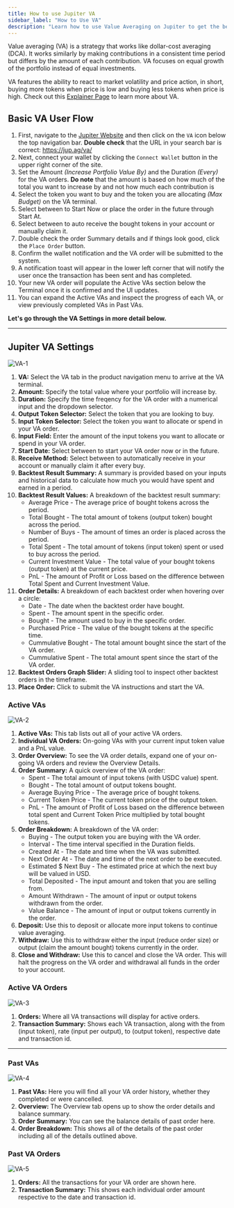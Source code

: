 ```yaml
---
title: How to use Jupiter VA
sidebar_label: "How to Use VA"
description: "Learn how to use Value Averaging on Jupiter to get the best price on your trades."
---
```


<head>
    <title>How to use Value Averaging (VA) on Jupiter</title>
    <meta name="twitter:card" content="summary" />
</head>

Value averaging (VA) is a strategy that works like dollar-cost averaging (DCA). It works similarly by making contributions in a consistent time period but differs by the amount of each contribution. VA focuses on equal growth of the portfolio instead of equal investments.

VA features the ability to react to market volatility and price action, in short, buying more tokens when price is low and buying less tokens when price is high. Check out this [Explainer Page](3-explainer.md) to learn more about VA.

## Basic VA User Flow

1. First, navigate to the [Jupiter Website](https://jup.ag/) and then click on the `VA` icon below the top navigation bar. **Double check** that the URL in your search bar is correct: https://jup.ag/va/
2. Next, connect your wallet by clicking the `Connect Wallet` button in the upper right corner of the site.
3. Set the Amount _(Increase Portfolio Value By)_ and the Duration _(Every)_ for the VA orders.
   **Do note** that the amount is based on how much of the total you want to increase by and not how much each contribution is
4. Select the token you want to buy and the token you are allocating _(Max Budget)_ on the VA terminal.
5. Select between to Start Now or place the order in the future through Start At.
6. Select between to auto receive the bought tokens in your account or manually claim it.
7. Double check the order Summary details and if things look good, click the `Place Order` button.
8. Confirm the wallet notification and the VA order will be submitted to the system.
9. A notification toast will appear in the lower left corner that will notify the user once the transaction has been sent and has completed.
10. Your new VA order will populate the Active VAs section below the Terminal once it is confirmed and the UI updates.
11. You can expand the Active VAs and inspect the progress of each VA, or view previously completed VAs in Past VAs.

**Let's go through the VA Settings in more detail below.**

---

## Jupiter VA Settings

![VA-1](../img/va/va-1.png)

1. **VA:** Select the VA tab in the product navigation menu to arrive at the VA terminal.
2. **Amount:** Specify the total value where your portfolio will increase by.
3. **Duration:** Specify the time freqency for the VA order with a numerical input and the dropdown selector.
4. **Output Token Selector:** Select the token that you are looking to buy.
5. **Input Token Selector:** Select the token you want to allocate or spend in your VA order.
6. **Input Field:** Enter the amount of the input tokens you want to allocate or spend in your VA order.
7. **Start Date:** Select between to start your VA order now or in the future.
8. **Receive Method:** Select between to automatically receive in your account or manually claim it after every buy.
9. **Backtest Result Summary:** A summary is provided based on your inputs and historical data to calculate how much you would have spent and earned in a period.
10. **Backtest Result Values:** A breakdown of the backtest result summary:
    - Average Price - The average price of bought tokens across the period.
    - Total Bought - The total amount of tokens (output token) bought across the period.
    - Number of Buys - The amount of times an order is placed across the period.
    - Total Spent - The total amount of tokens (input token) spent or used to buy across the period.
    - Current Investment Value - The total value of your bought tokens (output token) at the current price.
    - PnL - The amount of Profit or Loss based on the difference between Total Spent and Current Investment Value.
11. **Order Details:** A breakdown of each backtest order when hovering over a circle:
    - Date - The date when the backtest order have bought.
    - Spent - The amount spent in the specific order.
    - Bought - The amount used to buy in the specific order.
    - Purchased Price - The value of the bought tokens at the specific time.
    - Cummulative Bought - The total amount bought since the start of the VA order.
    - Cummulative Spent - The total amount spent since the start of the VA order.
12. **Backtest Orders Graph Slider:** A sliding tool to inspect other backtest orders in the timeframe.
13. **Place Order:** Click to submit the VA instructions and start the VA.

### Active VAs

![VA-2](../img/va/va-2.png)

1. **Active VAs:** This tab lists out all of your active VA orders.
2. **Individual VA Orders:** On-going VAs with your current input token value and a PnL value.
3. **Order Overview:** To see the VA order details, expand one of your on-going VA orders and review the Overview Details.
4. **Order Summary:** A quick overview of the VA order:
   - Spent - The total amount of input tokens (with USDC value) spent.
   - Bought - The total amount of output tokens bought.
   - Average Buying Price - The average price of bought tokens.
   - Current Token Price - The current token price of the output token.
   - PnL - The amount of Profit of Loss based on the difference between total spent and Current Token Price multiplied by total bought tokens.
5. **Order Breakdown:** A breakdown of the VA order:
   - Buying - The output token you are buying with the VA order.
   - Interval - The time interval specified in the Duration fields.
   - Created At - The date and time when the VA was submitted.
   - Next Order At - The date and time of the next order to be executed.
   - Estimated $ Next Buy - The estimated price at which the next buy will be valued in USD.
   - Total Deposited - The input amount and token that you are selling from.
   - Amount Withdrawn - The amount of input or output tokens withdrawn from the order.
   - Value Balance - The amount of input or output tokens currently in the order.
6. **Deposit:** Use this to deposit or allocate more input tokens to continue value averaging.
7. **Withdraw:** Use this to withdraw either the input (reduce order size) or output (claim the amount bought) tokens currently in the order.
8. **Close and Withdraw:** Use this to cancel and close the VA order. This will halt the progress on the VA order and withdrawal all funds in the order to your account.

### Active VA Orders

![VA-3](../img/va/va-3.png)

1. **Orders:** Where all VA transactions will display for active orders.
2. **Transaction Summary:** Shows each VA transaction, along with the from (input token), rate (input per output), to (output token), respective date and transaction id.

---

### Past VAs

![VA-4](../img/va/va-4.png)

1. **Past VAs:** Here you will find all your VA order history, whether they completed or were cancelled.
2. **Overview:** The Overview tab opens up to show the order details and balance summary.
3. **Order Summary:** You can see the balance details of past order here.
4. **Order Breakdown:** This shows all of the details of the past order including all of the details outlined above.

### Past VA Orders

![VA-5](../img/va/va-5.png)

1. **Orders:** All the transactions for your VA order are shown here.
2. **Transaction Summary:** This shows each individual order amount respective to the date and transaction id.
